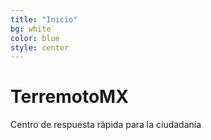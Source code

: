 ```yaml
---
title: "Inicio"
bg: white
color: blue
style: center
---
```


# TerremotoMX

Centro de respuesta rápida para la ciudadanía

